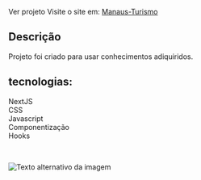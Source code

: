 Ver projeto
Visite o site em: [Manaus-Turismo]('site')

## Descrição

Projeto foi criado para usar conhecimentos adiquiridos.

## tecnologias:
NextJS<br>
CSS<br>
Javascript<br>
Componentização<br>
Hooks

<br>

<Image
  src="./public/assets/homeSection.png"
  alt="Texto alternativo da imagem"
  width={500}
  height={500}
/>

